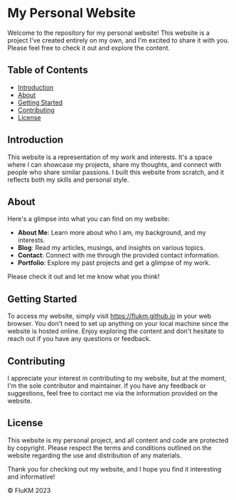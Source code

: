 # My Personal Website

Welcome to the repository for my personal website! This website is a project I've created entirely on my own, and I'm excited to share it with you. Please feel free to check it out and explore the content.

## Table of Contents

- [Introduction](#introduction)
- [About](#about)
- [Getting Started](#getting-started)
- [Contributing](#contributing)
- [License](#license)

## Introduction

This website is a representation of my work and interests. It's a space where I can showcase my projects, share my thoughts, and connect with people who share similar passions. I built this website from scratch, and it reflects both my skills and personal style.

## About

Here's a glimpse into what you can find on my website:

- **About Me**: Learn more about who I am, my background, and my interests.
- **Blog**: Read my articles, musings, and insights on various topics.
- **Contact**: Connect with me through the provided contact information.
- **Portfolio**: Explore my past projects and get a glimpse of my work.

Please check it out and let me know what you think!

## Getting Started

To access my website, simply visit https://flukm.github.io in your web browser. You don't need to set up anything on your local machine since the website is hosted online. Enjoy exploring the content and don't hesitate to reach out if you have any questions or feedback.

## Contributing

I appreciate your interest in contributing to my website, but at the moment, I'm the sole contributor and maintainer. If you have any feedback or suggestions, feel free to contact me via the information provided on the website.

## License

This website is my personal project, and all content and code are protected by copyright. Please respect the terms and conditions outlined on the website regarding the use and distribution of any materials.

Thank you for checking out my website, and I hope you find it interesting and informative!

© FluKM 2023
